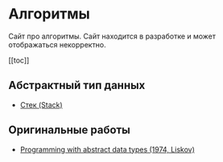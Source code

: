 # Алгоритмы

Сайт про алгоритмы. Сайт находится в разработке и может отображаться некорректно.

[[toc]]

## Абстрактный тип данных

* [Стек (Stack)](stack.md)

## Оригинальные работы

* [Programming with abstract data types (1974, Liskov)](original/programming-with-abstract-data-types.md)

